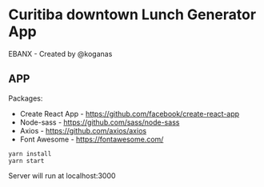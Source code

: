 # Curitiba downtown Lunch Generator App
EBANX - Created by @koganas

## APP
Packages:
- Create React App - https://github.com/facebook/create-react-app
- Node-sass - https://github.com/sass/node-sass
- Axios - https://github.com/axios/axios
- Font Awesome - https://fontawesome.com/

```
yarn install
yarn start
```
Server will run at localhost:3000

